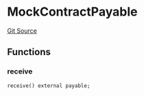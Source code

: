 # MockContractPayable
[Git Source](https://github.com/dustinstacy/boncurs/blob/7928cae257b46ede89b50d06eaae18601fcd0340/lib/forge-std/test/StdCheats.t.sol)


## Functions
### receive


```solidity
receive() external payable;
```

